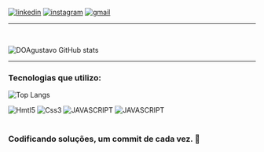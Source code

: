 [![linkedin](https://img.shields.io/badge/LinkedIn-0077B5?style=for-the-badge&logo=linkedin&logoColor=white)](https://www.linkedin.com/in/giovanni-santos-b69a47155/)
 [![instagram](https://img.shields.io/badge/Instagram-E4405F?style=for-the-badge&logo=instagram&logoColor=white)](https://www.linkedin.com/in/giovanni-santos-b69a47155/)
 [![gmail](https://img.shields.io/badge/Gmail-D14836?style=for-the-badge&logo=gmail&logoColor=white)](https://www.giovanigustavos@gmail.com)
<hr/>
</br>

![DOAgustavo GitHub stats](https://github-readme-stats.vercel.app/api?username=DOAgustavo&show_icons=true&theme=onedark)
<hr/>

### Tecnologias que utilizo:  
![Top Langs](https://github-readme-stats.vercel.app/api/top-langs/?username=DOAgustavo&size_weight=0.5&count_weight=0.5)
 
<div style="display: inline_block; pointer-events: none;" > 
<img style=" pointer-events: none;" aling="center" alt="Hmtl5" src="https://img.shields.io/badge/HTML5-E34F26?style=for-the-badge&logo=html5&logoColor=white"></img>
<img aling="center" alt="Css3" src="https://img.shields.io/badge/CSS3-1572B6?style=for-the-badge&logo=css3&logoColor=white"></img>
<img aling="center" alt="JAVASCRIPT" src="https://img.shields.io/badge/JavaScript-F7DF1E?style=for-the-badge&logo=javascript&logoColor=black"></img>
<img aling="center" alt="JAVASCRIPT" src="https://img.shields.io/badge/PHP-777BB4?style=for-the-badge&logo=php&logoColor=white"></img>
</div>
<br>

### Codificando soluções, um commit de cada vez. 🚀
<!--
**DOAgustavo/DOAgustavo** is a ✨ _special_ ✨ repository because its `README.md` (this file) appears on your GitHub profile.

Here are some ideas to get you started:

- 🔭 I’m currently working on ...
- 🌱 I’m currently learning ...
- 👯 I’m looking to collaborate on ...
- 🤔 I’m looking for help with ...
- 💬 Ask me about ...
- 📫 How to reach me: ...
- 😄 Pronouns: ...
- ⚡ Fun fact: ...
-->
